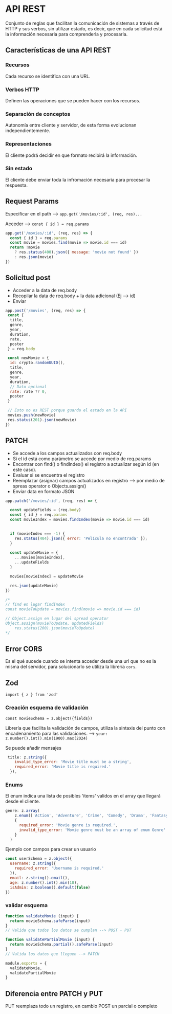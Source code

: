 # API REST

Conjunto de reglas que facilitan la comunicación de sistemas a través de HTTP y sus verbos, sin utilizar estado, es decir, que en cada solicitud está la información necesaria para comprenderla y procesarla.

## Características de una API REST

### Recursos

Cada recurso se identifica con una URL.

### Verbos HTTP

Definen las operaciones que se pueden hacer con los recursos.

### Separación de conceptos

Autonomía entre cliente y servidor, de esta forma evolucionan independientemente.

### Representaciones

El cliente podrá decidir en que formato recibirá la información.

### Sin estado

El cliente debe enviar toda la infromación necesaria para procesar la respuesta.

## Request Params

Especificar en el path --> `app.get('/movies/:id', (req, res)...`

Acceder --> `const { id } = req.params`

```js
app.get('/movies/:id', (req, res) => {
  const { id } = req.params
  const movie = movies.find(movie => movie.id === id)
  return !movie
    ? res.status(400).json({ message: 'movie not found' })
    : res.json(movie)
})
```
## Solicitud post

- Acceder a la data de req.body
- Recopilar la data de req.body + la data adicional (Ej --> id)
- Enviar

```js
app.post('/movies', (req, res) => {
 const {
  title,
  genre,
  year,
  duration,
  rate,
  poster 
 } = req.body

 const newMovie = {
  id: crypto.randomUUID(),
  title,
  genre,
  year,
  duration,
  // Dato opcional
  rate: rate ?? 0,
  poster
 }

 // Esto no es REST porque guarda el estado en la API
 movies.push(newMovie)
 res.status(201).json(newMovie)
})
```

## PATCH
- Se accede a los campos actualizados con req.body
- Si el id está como parámetro se accede por medio de req.params
- Encontrar con find() o findIndex() el registro a actualizar según id (en este caso).
- Evaluar si se encuentra el registro
- Reemplazar (asignar) campos actualizados en registro --> por medio de spreas operator o Objects.assign()
- Enviar data en formato JSON

```js
app.patch('/movies/:id', (req, res) => {

  const updateFields = (req.body)
  const { id } = req.params
  const movieIndex = movies.findIndex(movie => movie.id === id)

  
  if (movieIndex === -1) {
    res.status(404).json({ error: 'Película no encontrada' });
  }
  
  const updateMovie = {
    ...movies[movieIndex],
    ...updateFields
  }

  movies[movieIndex] = updateMovie

  res.json(updateMovie)
})

/*
// find en lugar findIndex
const movieToUpdate = movies.find(movie => movie.id === id)

// Object.assign en lugar del spread operator
Object.assign(movieToUpdate, updatedFields)
    res.status(200).json(movieToUpdate)
*/
```

## Error CORS

Es el qué sucede cuando se intenta acceder desde una url que no es la misma del servidor, para solucionarlo se utiliza la librería `cors`.

## Zod

`import { z } from 'zod'`

### Creación esquema de validación

`const movieSchema = z.object({fields})`

Librería que facilita la validación de campos, utiliza la sintaxis del punto con encadenamiento para las validaciones. --> `year: z.number().int().min(1900).max(2024)`

Se puede añadir mensajes

```js
 title: z.string({
    invalid_type_error: 'Movie title must be a string',
    required_error: 'Movie title is required.'
  }),
```

### Enums

El enum indica una lista de posibles 'items' validos en el array que llegará desde el cliente.

```js
genre: z.array(
    z.enum(['Action', 'Adventure', 'Crime', 'Comedy', 'Drama', 'Fantasy', 'Horror', 'Thriller', 'Sci-Fi']),
    {
      required_error: 'Movie genre is required.',
      invalid_type_error: 'Movie genre must be an array of enum Genre'
    }
  )
```

Ejemplo con campos para crear un usuario

```js
const userSchema = z.object({
  username: z.string({
    required_error: 'Username is required.'
  }),
  email: z.string().email(),
  age: z.number().int().min(18),
  isAdmin: z.boolean().default(false)
})
```

### validar esquema

```js
function validateMovie (input) {
  return movieSchema.safeParse(input)
}
// Valida que todos los datos se cumplan --> POST - PUT

function validatePartialMovie (input) {
  return movieSchema.partial().safeParse(input)
}
// Valida los datos que lleguen --> PATCH

module.exports = {
  validateMovie,
  validatePartialMovie
}
```

## Diferencia entre PATCH y PUT

PUT reemplaza todo un registro, en cambio POST un parcial o completo






